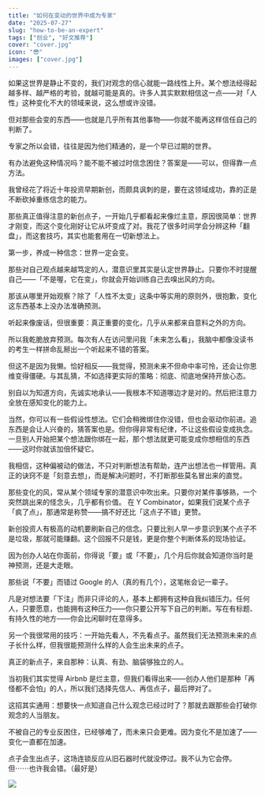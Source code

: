 ```yaml
---
title: "如何在变动的世界中成为专家"
date: "2025-07-27"
slug: "how-to-be-an-expert"
tags: ["创业", "好文推荐"]
cover: "cover.jpg"
icon: "😎"
images: ["cover.jpg"]
---
```

如果这世界是静止不变的，我们对观念的信心就能一路线性上升。某个想法经得起越多样、越严格的考验，就越可能是真的。许多人其实默默相信这一点——对「人性」这种变化不大的领域来说，这么想或许没错。



但对那些会变的东西——也就是几乎所有其他事物——你就不能再这样信任自己的判断了。



专家之所以会错，往往是因为他们精通的，是一个早已过期的世界。



有办法避免这种情况吗？能不能不被过时信念困住？答案是——可以，但得靠一点方法。



我曾经花了将近十年投资早期新创，而颇具讽刺的是，要在这领域成功，靠的正是不断砍掉重练信念的能力。



那些真正值得注意的新创点子，一开始几乎都看起来像烂主意，原因很简单：世界才刚变，而这个变化刚好让它从坏变成了对。我花了很多时间学会分辨这种「翻盘」，而这套技巧，其实也能套用在一切新想法上。



第一步，养成一种信念：世界一定会变。



那些对自己观点越来越笃定的人，潜意识里其实是认定世界静止。只要你不时提醒自己——「不是喔，它在变」，你就会开始训练自己去嗅出风的方向。



那该从哪里开始观察？除了「人性不太变」这条中等实用的原则外，很抱歉，变化这东西基本上没办法准确预测。



听起来像废话，但很重要：真正重要的变化，几乎从来都来自意料之外的方向。



所以我乾脆放弃预测。每次有人在访问里问我「未来怎么看」，我脑中都像没读书的考生一样拼命乱掰出一个听起来不错的答案。



但这不是因为我懒。恰好相反——我觉得，预测未来不但命中率可怜，还会让你思维变得僵硬。与其乱猜，不如选择更实际的策略：彻底、彻底地保持开放心态。



别自以为知道方向，先诚实地承认——我根本不知道哪边才是对的。然后把注意力全放在感知变化的能力上。



当然，你可以有一些假设性想法。它们会稍微绑住你没错，但也会驱动你前进。追东西是会让人兴奋的，猜答案也是。但你得非常有纪律，不让这些假设变成执念。
一旦别人开始把某个想法跟你绑在一起，那个想法就更可能变成你想相信的东西——这时你就该加倍怀疑它。



我相信，这种偏被动的做法，不只对判断想法有帮助，连产出想法也一样管用。真正的诀窍不是「刻意去想」，而是解决问题时，不打断那些莫名冒出来的直觉。



那些变化的风，常从某个领域专家的潜意识中吹出来。只要你对某件事够熟，一个突然跳出来的怪念头，几乎都有价值。
在 Y Combinator，如果我们说某个点子「疯了点」，那通常是称赞——搞不好还比「这点子不错」更赞。



新创投资人有极高的动机要刷新自己的信念。只要比别人早一步意识到某个点子不是垃圾，那就可能赚翻。这个回报不只是钱，更是你整个判断体系的现场验证。



因为创办人站在你面前，你得说「要」或「不要」，几个月后你就会知道你当时是神预测，还是大走眼。



那些说「不要」而错过 Google 的人（真的有几个），这笔帐会记一辈子。



凡是对想法要「下注」而非只评论的人，基本上都拥有这种自我纠错压力。任何人，只要愿意，也能拥有这种压力——你只要公开写下自己的判断。写在有标题、有持久性的地方——你会比闲聊时在意得多。



另一个我很常用的技巧：一开始先看人，不先看点子。虽然我们无法预测未来的点子长什么样，但我很能预测什么样的人会生出未来的点子。



真正的新点子，来自那种：认真、有劲、脑袋够独立的人。



当初我们其实觉得 Airbnb 是烂主意，但我们看得出来——创办人他们是那种「再怪都不会怕」的人，所以我们选择先信人、再信点子，最后押对了。



这招其实通用：想要快一点知道自己什么观念已经过时了？那就去跟那些会打破你观念的人当朋友。



不被自己的专业反困住，已经够难了，而未来只会更难。因为变化不是加速了——变化一直都在加速。



点子会生出点子，这场连锁反应从旧石器时代就没停过。我不认为它会停。
但⋯⋯也许我会错。（最好是）




![](https://prod-files-secure.s3.us-west-2.amazonaws.com/112d0858-5090-4d34-a606-b75eb8d65fd2/46476355-9cf3-4e99-9b7a-3531bc426380/1000202064.png?X-Amz-Algorithm=AWS4-HMAC-SHA256&X-Amz-Content-Sha256=UNSIGNED-PAYLOAD&X-Amz-Credential=ASIAZI2LB4664VBFJQVJ%2F20251003%2Fus-west-2%2Fs3%2Faws4_request&X-Amz-Date=20251003T221140Z&X-Amz-Expires=3600&X-Amz-Security-Token=IQoJb3JpZ2luX2VjELb%2F%2F%2F%2F%2F%2F%2F%2F%2F%2FwEaCXVzLXdlc3QtMiJIMEYCIQCiE9l1ovjXsuwOUSZbPj%2Bq4ek9std%2ByttK%2BrOzjAlHEQIhALMvYlcISdFWEriqm5oFyfExoNbs64PDDXB3fv4outaTKv8DCE8QABoMNjM3NDIzMTgzODA1IgzGIbsssv4M9KizBMUq3APu1QaHDYGcIWS402sIzAkW9YBSxdTPBgntWEu9hm3ic0i0EainoZv%2FGbYJQpWlBWgwqVlcEAzG8k9pme7KFKRUkDa2ctfRSHbdKq1LIWYL5uvjloF380ZsVeHFVKGSMeuguJo2fCKmsMHdeJ8PgsAQVqISg7CnpOtO9fUT0rMrxZ1oMtKr4ZdY1mOQ%2B4If%2FSEYfP7DKAamdY3Uo%2FxtgY5FJJqUBS7uSDbY0dBkr6XYVCGElWbe%2F4VMGgz5pTHmjZsbuK7uKCg59lBUAksQ%2Fu5KWIZ8qp8nu5%2B3CTWJhp2K800%2BQjuh7L2hZzXyWmF3vzOkZBxO%2BLG7taGURtMCXXu8PHsuz02fUFp9U2EOgbCSFpX042sNFekuGYn%2FHVgDf6CwX1zFJR0E%2B9VRwUEYVtbU5ZnbqaeJrNHoWYuP0hAdAXZPf1hL%2F6%2BcE4o%2FBz%2BpYuVIEQmYO7wuIGiaEb8TtZI80JCYDgh2TudVVWFbBrvIEscbGfLqJoV8tvEM%2Fc1dBXti6Qj1YXnmbu33GaDuHF3FRfivDBFM%2F%2Fw%2FcWm4HXJ0SPa70tYCsgdllrauoBkN%2BmQqt3IxfTgZL0SpK7oKsYboSoeFRjaI5ESYDMfr%2BV94Beh0zhDBPgf87M%2BsmTCfjYHHBjqkAbbQSzr743HfjCyAY05iMg%2BET2%2Bj0yiMc7GHDN0dtsZcGFmTojFRxCbVDsl19HAbkjLc7KwXTGygCjxvuAtk9Gq416wF4Wbnmh2OaxgXls0xZaUxomn42bsP27w0mPkNkNi23t1DzeGqsCcl0MhzQYhImOw2IdIWq4lbx4Ym9gx7aDKdgWjM0OaW0Bc07f5QDOchtqFBOROFkoqiGCiIUx9L0rdj&X-Amz-Signature=04ae72c05a686136f43f99fdb85e8659c776701d7d666a6b3116532f96450f1a&X-Amz-SignedHeaders=host&x-amz-checksum-mode=ENABLED&x-id=GetObject)

